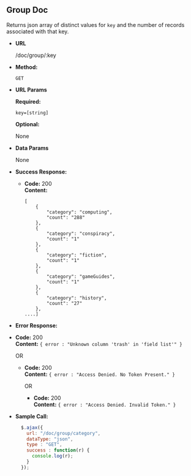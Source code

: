 **Group Doc**
----
  Returns json array of distinct values for ``key`` and the number of records associated with that key.

* **URL**

  /doc/group/:key

* **Method:**

  `GET`

*  **URL Params**

   **Required:**

   ``key=[string]``

   **Optional:**

   None

* **Data Params**

  None

* **Success Response:**

  * **Code:** 200 <br />
    **Content:**
    ```
    [
        {
            "category": "computing",
            "count": "288"
        },
        {
            "category": "conspiracy",
            "count": "1"
        },
        {
            "category": "fiction",
            "count": "1"
        },
        {
            "category": "gameGuides",
            "count": "1"
        },
        {
            "category": "history",
            "count": "27"
        },
    ....]
    ```

* **Error Response:**

* **Code:** 200 <br />
  **Content:** `{ error : "Unknown column 'trash' in 'field list'" }`

  OR

  * **Code:** 200 <br />
    **Content:** `{ error : "Access Denied. No Token Present." }`

    OR

    * **Code:** 200 <br />
      **Content:** `{ error : "Access Denied. Invalid Token." }`

* **Sample Call:**

  ```javascript
    $.ajax({
      url: "/doc/group/category",
      dataType: "json",
      type : "GET",
      success : function(r) {
        console.log(r);
      }
    });
  ```

